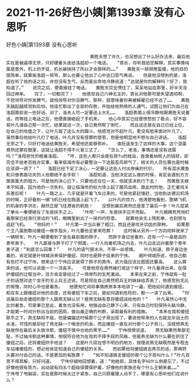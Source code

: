 # 2021-11-26好色小姨|第1393章 没有心思听



好色小姨|第1393章 没有心思听



                
									黄胜天想了许久，也没想出了什么好办法来，最后他实在是被逼得无奈，只好硬着头皮给洛超却一个电话。　　“首长，你听我给您解释，其实事情纯属是意外，机上的歹徒，机长被挟持了所以才会那样的……”　　黄胜天一顿胡搅蛮缠，他的目的很简单，就算挨洛超一顿骂，那么也要让他出了心中这口恶气再说。　　但是他没想到的是，洛超在听了他的话之后，非但没有生气，反而是出奇地冷静说道：“这就是你的解释吗？好了，我知道了。”　　说完之后，便直接挂了电话。　　黄胜天完全愣住了，呆呆地站在那里，好半天没回过神来。　　完了，一切都完了！　　他感觉自己六神无主的，首长对他那可是失望透彻啊，不但领导对你发脾气，就怕领导对你没脾气，那样，就意味着你离被解雇已经不远了……　　黄胜天越起越感觉到后怕，他连忙取出了全部的存款，开始给他熟络的人通气，试图让他们为自己在洛超面前说一些好话，对了，洛夫人可一定要送上大礼……　　洛超表面上很冷静地跟黄胜天说着话，而等挂上电话之后，他便直接砸起了手机来。　　他心中其实已经是愤怒到了极点，好不容易叶凡请自己帮一次忙，结果就这一次，自己竟然帮了倒忙。　　而且这还是在自己已经上位，在自己的地盘之下，让叶凡栽了这么大的跟斗，他感觉对不起叶凡，更没有脸来面对叶凡了。　　虽然事后他给叶凡打了电话，叶凡并没有怪罪的意思，但是他明显地不想与自己讲话。　　洛超无奈之下，只好打电话给黄胜天，希望他还能够弥补。　　谁短道发生了这样的大事。这个混蛋竟然还蒙在鼓里，这就让洛超不得不火冒三丈了。　　“怎么了，老洛，事情还是没有进展吗？”洛母担忧的睦着洛超。　　“哼，这些人都只会是在政fu的蛙虫，吞食着纳税人的钱财，却完全不给老百姓办实事，看来临海市有必要整治一下这股歪风邪气了，相关的人员位置也是时候应该调一调了！”　　洛超已经下定了决心，一定要让这些人付出惨痛的代价。　　所有混水摸鱼和只做表面功夫的人他都绝不会手软！　　洛超知道，当他决定这么做的时候，肯定会遇到方方面面莫大的阻力，可是他的决心已下，只要他还在位一天，他就坚决执行下去！　　而黄胜天根本不知道，因为他的一次失利，就让临海市的权力场上起了腥风血雨，面此时的他，正忙着找关系善后呢！　　叶凡一路之上，几乎就是开着飞车过来的，可是他紧赶慢赶，当他到达德云机场的时候，正好看到一辆飞机已经在跑道上起飞了。　　以叶凡的目力，他清楚地看到，那辆飞机的机身的李洪志，赫然正是飞往港省的航班！　　没想到最后竟然还是差了最后一步！叶凡捏紧了拳头一拳便砸在了车座扶手之上。　　‘咔吧’一声，车座扶手应手而裂。　　叶凡眼睛死死地盯着那架已经渐行渐远的飞机，眼睛里射出了一抹灼灼怒意。　　就算他会无上残影拳，也别想与追赶飞机。　　“他妈的！”　　叶凡第一次当众暴了粗口，而且还是咬牙切齿的那种。　　如果那个王八蛋胆敢动傻妞一根手指头，叶凡要他全家来陪葬！　　这时候从另外一个方向同样驶来了一辆轿车，叶凡一眼便看到了坐在最前面的胖子。　　而胖子身边坐着的，还有一个一身是血的青年男子。　　叶凡直接与胖子打了个照面，一行人向着机场之内去，叶凡边走边对着那个青年男子道：“到底怎么回事？”　　叶凡的语气很冰冷，不带一丝感情。　　叶凡知道，胖子身边坐着的，肯定就是叶倾城派来保护傻妞，同时也是胖子徒弟的宁伟。　　据叶倾城所说，他自己都有些打不过宁伟，想来这个宁伟应该是得了胖子的真传，武力值应该比图图还要高。　　这么算来的话，他可以说是一个一流高手。　　可是他现在竟然被打成这个样子，叶凡看得出来，在保护傻妞的过程当中，双方肯定是经过了一场惨烈的生死激战。　　本来在来之前，宁伟就有一肚子的话想对这个龙牙的无上兵王述说，可是现在自己竟然把兵王的妹妹给弄丢了，他感觉到无比的惭愧，同时心中也是着急。　　他便匆忙间将事情原原本本地讲了一遍，把他如何遇到傻妞，和在车上跟傻妞对他的态度，还有傻妞下车之后，是如何遇到危险的，都一一讲了出来。　　“你说最后劫走傻妞的那个人跟燕无缺认识？是燕无缺有意将傻妞送给他的？”　　叶凡虽然心中无比的着急，可是事已至此，着急也没有用，他强迫自己静下心来，只有自己时刻保持头脑冷静，才能第一时间分析出当前的困局，做出最正确的判断，采取最有利的措施。　　“本来在我和傻妞联手之下，燕无缺将不敌，但是偏偏这时候那个公子哥出现了，要说他带来的人也就龙牙战士的水准，可惜的是却给了燕无缺一个喘息的机会，而且傻妞一直在对付那个公子哥儿，没成想燕无缺居然在最后关头放冷箭，傻妞不慎中也他的黑手……”　　宁伟恨恨说道。　　燕无缺果然卑鄙无耻，不过抽冷箭这种事情，倒很符合他为在目的不择手段的风格，但是燕无缺为什么要在抓住了傻妞之后，还将傻妞拱手他送？　　这是叶凡现在想不明白的地方，按理说燕无缺既然是专程去车站堵傻妞的，想必他肯定知道自己的傻妞的关系。　　而如果他将傻妞掳去燕京的话，那再转头要对付自己的话，不是更加的有胜算？　　“知不知道掳走傻妞的那个公子哥叫什么？”叶凡百思不得其解，只好问道。　　宁伟仔细地回想着，道：“他姓郭，具体名字叫什么倒是忘了，不过好像他很有势力，出动就有四五个超级保镖保护着，好像他的家族还有个什么王朝来着……”　　宁伟甩了甩脑袋，实在是那时候太过于紧急，自己只顾着跟人动手了，哪里有心思听他们在说什么？


